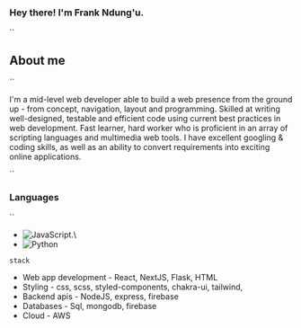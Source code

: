 # <h3> Hey there! I'm Frank Ndung'u. </h3>

``
## About me
``
 
<div>
 <p>
I'm a mid-level web developer able to build a web presence from the ground up - from concept, navigation, layout and programming. Skilled at writing well-designed, testable and efficient code using current best practices in web development. Fast learner, hard worker who is proficient in an array of scripting languages and multimedia web tools. I have excellent googling & coding skills, as well as an ability to convert requirements into exciting online applications.
</p>
</div>

``
### Languages
``
-   ![JavaScript](https://img.shields.io/badge/-JavaScript-333333?style=flat&logo=javascript).\
-   ![Python](https://img.shields.io/badge/-Python-333333?style=flat&logo=python)

``
stack
``
- Web app development - React, NextJS, Flask, HTML
- Styling - css, scss, styled-components, chakra-ui, tailwind,
- Backend apis - NodeJS, express, firebase
- Databases - Sql, mongodb, firebase
- Cloud - AWS 



<!---
dosha10/dosha10 is a ✨ special ✨ repository because its `README.md` (this file) appears on your GitHub profile.
You can click the Preview link to take a look at your changes.
--->
